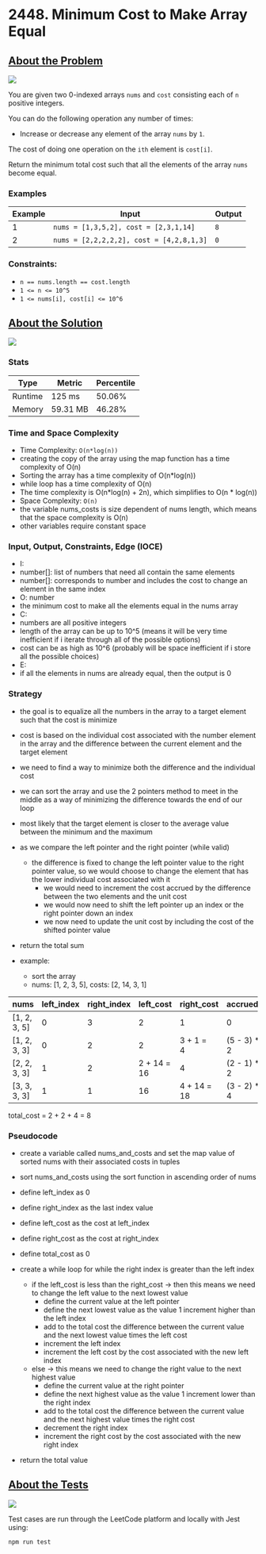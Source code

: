 # 2448. Minimum Cost to Make Array Equal

## <a href='https://leetcode.com/problems/minimum-cost-to-make-array-equal/'>About the Problem</a>

<img src='https://img.shields.io/badge/LeetCode-FFA116.svg?style=for-the-badge&logo=LeetCode&logoColor=white' />

You are given two 0-indexed arrays `nums` and `cost` consisting each of `n` positive integers.

You can do the following operation any number of times:

- Increase or decrease any element of the array `nums` by `1`.

The cost of doing one operation on the `ith` element is `cost[i]`.

Return the minimum total cost such that all the elements of the array `nums` become equal.

### Examples

| Example| Input | Output |
| --- | --- | --- |
| 1 | `nums = [1,3,5,2], cost = [2,3,1,14]` | `8` |
| 2 | `nums = [2,2,2,2,2], cost = [4,2,8,1,3]` | `0` |

### Constraints:

- `n == nums.length == cost.length`
- `1 <= n <= 10^5`
- `1 <= nums[i], cost[i] <= 10^6`

## <a href='./minCost.js'>About the Solution</a>

<img src='https://img.shields.io/badge/JavaScript-F7DF1E.svg?style=for-the-badge&logo=JavaScript&logoColor=black' />

### Stats
| Type | Metric | Percentile |
| --- | --- | --- |
| Runtime | 125 ms | 50.06% |
| Memory | 59.31 MB | 46.28% |

### Time and Space Complexity
 - Time Complexity: `O(n*log(n))`
  - creating the copy of the array using the map function has a time complexity of O(n)
  - Sorting the array has a time complexity of O(n*log(n))
  - while loop has a time complexity of O(n)
  - The time complexity is O(n*log(n) + 2n), which simplifies to O(n * log(n))
 - Space Complexity: `O(n)`
  - the variable nums_costs is size dependent of nums length, which means that the space complexity is O(n)
  - other variables require constant space

### Input, Output, Constraints, Edge (IOCE)

 - I:
  - number[]: list of numbers that need all contain the same elements
  - number[]: corresponds to number and includes the cost to change an element in the same index
 - O: number
  - the minimum cost to make all the elements equal in the nums array
 - C:
  - numbers are all positive integers
  - length of the array can be up to 10^5 (means it will be very time inefficient if i iterate through all of the possible options)
  - cost can be as high as 10^6 (probably will be space inefficient if i store all the possible choices)
 - E:
  - if all the elements in nums are already equal, then the output is 0

### Strategy
- the goal is to equalize all the numbers in the array to a target element such that the cost is minimize
- cost is based on the individual cost associated with the number element in the array and the difference between the current element and the target element

- we need to find a way to minimize both the difference and the individual cost
- we can sort the array and use the 2 pointers method to meet in the middle as a way of minimizing the difference towards the end of our loop

- most likely that the target element is closer to the average value between the minimum and the maximum
- as we compare the left pointer and the right pointer (while valid)
  - the difference is fixed to change the left pointer value to the right pointer value, so we would choose to change the element that has the lower individual cost associated with it
    - we would need to increment the cost accrued by the difference between the two elements and the unit cost
    - we would now need to shift the left pointer up an index or the right pointer down an index
    - we now need to update the unit cost by including the cost of the shifted pointer value
- return the total sum

- example:
  - sort the array
  - nums: [1, 2, 3, 5], costs: [2, 14, 3, 1]

| nums | left_index | right_index | left_cost | right_cost | accrued_cost |
| --- | --- | --- | --- | --- | --- |
| [1, 2, 3, 5] | 0 | 3 | 2 | 1 | 0 |
| [1, 2, 3, 3] | 0 | 2 | 2 | 3 + 1 = <br>4</br> | (5 - 3) * 1 = <br>2</br> |
| [2, 2, 3, 3] | 1 | 2 | 2 + 14 = <br>16</br> | 4 | (2 - 1) * 2 = <br>2</br> |
| [3, 3, 3, 3] | 1 | 1 | 16 | 4 + 14 = <br>18</br> | (3 - 2) * 4 = <br>4</br> |

total_cost = 2 + 2 + 4 = 8

### Pseudocode
- create a variable called nums_and_costs and set the map value of sorted nums with their associated costs in tuples
- sort nums_and_costs using the sort function in ascending order of nums

- define left_index as 0
- define right_index as the last index value
- define left_cost as the cost at left_index
- define right_cost as the cost at right_index
- define total_cost as 0

- create a while loop for while the right index is greater than the left index
  - if the left_cost is less than the right_cost -> then this means we need to change the left value to the next lowest value
    - define the current value at the left pointer
    - define the next lowest value as the value 1 increment higher than the left index
    - add to the total cost the difference between the current value and the next lowest value times the left cost
    - increment the left index
    - increment the left cost by the cost associated with the new left index
  - else -> this means we need to change the right value to the next highest value
    - define the current value at the right pointer
    - define the next highest value as the value 1 increment lower than the right index
    - add to the total cost the difference between the current value and the next highest value times the right cost
    - decrement the right index
    - increment the right cost by the cost associated with the new right index

- return the total value

## <a href='./minCost.test.js'>About the Tests</a>

<img src='https://img.shields.io/badge/Jest-C21325.svg?style=for-the-badge&logo=Jest&logoColor=white' />

Test cases are run through the LeetCode platform and locally with Jest using:
```
npm run test
```